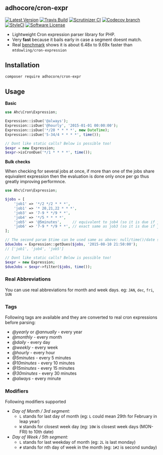 ## adhocore/cron-expr

[![Latest Version](https://img.shields.io/github/release/adhocore/php-cron-expr.svg?style=flat-square)](https://github.com/adhocore/php-cron-expr/releases)
[![Travis Build](https://img.shields.io/travis/adhocore/php-cron-expr/master.svg?style=flat-square)](https://travis-ci.org/adhocore/php-cron-expr?branch=master)
[![Scrutinizer CI](https://img.shields.io/scrutinizer/g/adhocore/php-cron-expr.svg?style=flat-square)](https://scrutinizer-ci.com/g/adhocore/php-cron-expr/?branch=master)
[![Codecov branch](https://img.shields.io/codecov/c/github/adhocore/php-cron-expr/master.svg?style=flat-square)](https://codecov.io/gh/adhocore/php-cron-expr)
[![StyleCI](https://styleci.io/repos/94228363/shield)](https://styleci.io/repos/94228363)
[![Software License](https://img.shields.io/badge/license-MIT-brightgreen.svg?style=flat-square)](LICENSE)


- Lightweight Cron expression parser library for PHP.
- Very **fast** because it bails early in case a segment doesnt match.
- Real [benchmark](https://github.com/adhocore/php-cron-bench) shows it is about 6.48x to 9.69x faster than `mtdowling/cron-expression`

## Installation

```bash
composer require adhocore/cron-expr
```


## Usage

**Basic**

```php
use Ahc\Cron\Expression;

Expression::isDue('@always');
Expression::isDue('@hourly', '2015-01-01 00:00:00');
Expression::isDue('*/20 * * * *', new DateTime);
Expression::isDue('5-34/4 * * * *', time());

// Dont like static calls? Below is possible too!
$expr = new Expression;
$expr->isCronDue('*/1 * * * *', time());
```

**Bulk checks**

When checking for several jobs at once, if more than one of the jobs share equivalent expression
then the evaluation is done only once per go thus greatly improving performnce.

```php
use Ahc\Cron\Expression;

$jobs = [
    'job1' => '*/2 */2 * * *',
    'job1' => '* 20,21,22 * * *',
    'job3' => '7-9 * */9 * *',
    'job4' => '*/5 * * * *',
    'job5' => '@5minutes',     // equivalent to job4 (so it is due if job4 is due)
    'job6' => '7-9 * */9 * *', // exact same as job3 (so it is due if job3 is due)
];

// The second param $time can be used same as above: null/time()/date string/DateTime
$dueJobs = Expression::getDues($jobs, '2015-08-10 21:50:00');
// ['job1', 'job4', 'job5']

// Dont like static calls? Below is possible too!
$expr = new Expression;
$dueJobs = $expr->filter($jobs, time());
```

### Real Abbreviations

You can use real abbreviations for month and week days. eg: `JAN`, `dec`, `fri`, `SUN`

### Tags

Following tags are available and they are converted to real cron expressions before parsing:

- *@yearly* or *@annually* - every year
- *@monthly* - every month
- *@daily* - every day
- *@weekly* - every week
- *@hourly* - every hour
- *@5minutes* - every 5 minutes
- *@10minutes* - every 10 minutes
- *@15minutes* - every 15 minutes
- *@30minutes* - every 30 minutes
- *@always* - every minute

### Modifiers

Following modifiers supported

- *Day of Month / 3rd segment:*
	- `L` stands for last day of month (eg: `L` could mean 29th for February in leap year)
	- `W` stands for closest week day (eg: `10W` is closest week days (MON-FRI) to 10th date)
- *Day of Week / 5th segment:*
	- `L` stands for last weekday of month (eg: `2L` is last monday)
	- `#` stands for nth day of week in the month (eg: `1#2` is second sunday)
